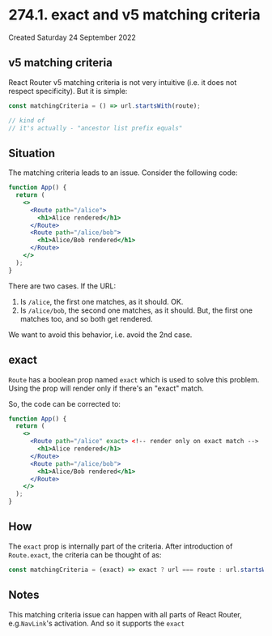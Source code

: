 # 274.1. exact and v5 matching criteria
Created Saturday 24 September 2022

## v5 matching criteria
React Router v5 matching criteria is not very intuitive (i.e. it does not respect specificity). But it is simple:
```js
const matchingCriteria = () => url.startsWith(route); 

// kind of
// it's actually - "ancestor list prefix equals"
```

## Situation
The matching criteria leads to an issue. Consider the following code:
```jsx
function App() {
  return (
    <>
      <Route path="/alice">
        <h1>Alice rendered</h1>
      </Route>
      <Route path="/alice/bob">
        <h1>Alice/Bob rendered</h1>
      </Route>
    </>
  );
}
```
There are two cases. If the URL:
1. Is `/alice`, the first one matches, as it should. OK.
2. Is `/alice/bob`, the second one matches, as it should. But, the first one matches too, and so both get rendered.
  
We want to avoid this behavior, i.e. avoid the 2nd case.

## exact
`Route` has a boolean prop named `exact` which is used to solve this problem. Using the prop will render only if there's an "exact" match.

So, the code can be corrected to:
```jsx
function App() {
  return (
    <>
      <Route path="/alice" exact> <!-- render only on exact match -->
        <h1>Alice rendered</h1>
      </Route>
      <Route path="/alice/bob">
        <h1>Alice/Bob rendered</h1>
      </Route>
    </>
  );
}
```

## How
The `exact` prop is internally part of the criteria. After introduction of `Route.exact`, the criteria can be thought of as:
```js
const matchingCriteria = (exact) => exact ? url === route : url.startsWith(route); 
```

## Notes
This matching criteria issue can happen with all parts of React Router, e.g.`NavLink`'s activation. And so it supports the `exact`
